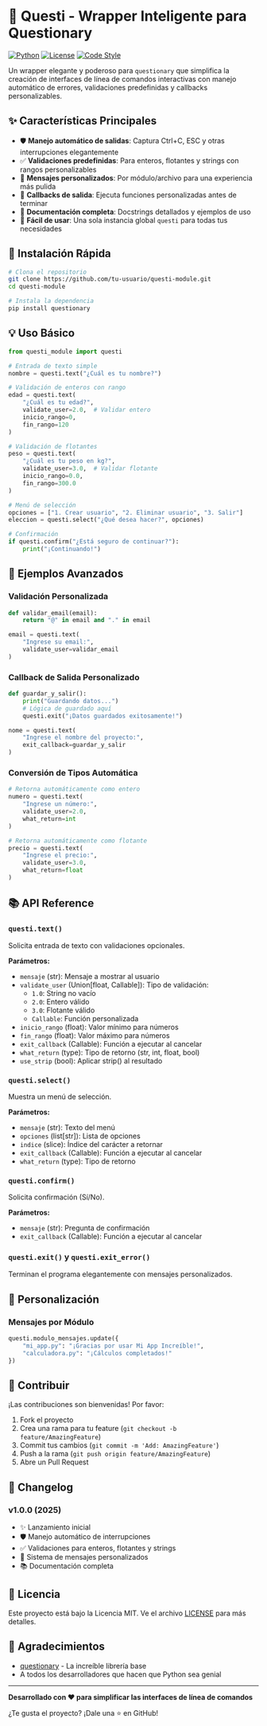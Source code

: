 # 🎯 Questi - Wrapper Inteligente para Questionary

[![Python](https://img.shields.io/badge/Python-3.8+-blue.svg)](https://python.org)
[![License](https://img.shields.io/badge/License-MIT-green.svg)](LICENSE)
[![Code Style](https://img.shields.io/badge/Code%20Style-Black-000000.svg)](https://github.com/psf/black)

Un wrapper elegante y poderoso para `questionary` que simplifica la creación de interfaces de línea de comandos interactivas con manejo automático de errores, validaciones predefinidas y callbacks personalizables.

## ✨ Características Principales

- 🛡️ **Manejo automático de salidas**: Captura Ctrl+C, ESC y otras interrupciones elegantemente
- ✅ **Validaciones predefinidas**: Para enteros, flotantes y strings con rangos personalizables
- 🎨 **Mensajes personalizados**: Por módulo/archivo para una experiencia más pulida
- 🔧 **Callbacks de salida**: Ejecuta funciones personalizadas antes de terminar
- 📝 **Documentación completa**: Docstrings detallados y ejemplos de uso
- 🚀 **Fácil de usar**: Una sola instancia global `questi` para todas tus necesidades

## 🚀 Instalación Rápida

```bash
# Clona el repositorio
git clone https://github.com/tu-usuario/questi-module.git
cd questi-module

# Instala la dependencia
pip install questionary
```

## 💡 Uso Básico

```python
from questi_module import questi

# Entrada de texto simple
nombre = questi.text("¿Cuál es tu nombre?")

# Validación de enteros con rango
edad = questi.text(
    "¿Cuál es tu edad?", 
    validate_user=2.0,  # Validar entero
    inicio_rango=0, 
    fin_rango=120
)

# Validación de flotantes
peso = questi.text(
    "¿Cuál es tu peso en kg?",
    validate_user=3.0,  # Validar flotante
    inicio_rango=0.0,
    fin_rango=300.0
)

# Menú de selección
opciones = ["1. Crear usuario", "2. Eliminar usuario", "3. Salir"]
eleccion = questi.select("¿Qué desea hacer?", opciones)

# Confirmación
if questi.confirm("¿Está seguro de continuar?"):
    print("¡Continuando!")
```

## 🎯 Ejemplos Avanzados

### Validación Personalizada

```python
def validar_email(email):
    return "@" in email and "." in email

email = questi.text(
    "Ingrese su email:",
    validate_user=validar_email
)
```

### Callback de Salida Personalizado

```python
def guardar_y_salir():
    print("Guardando datos...")
    # Lógica de guardado aquí
    questi.exit("¡Datos guardados exitosamente!")

nome = questi.text(
    "Ingrese el nombre del proyecto:",
    exit_callback=guardar_y_salir
)
```

### Conversión de Tipos Automática

```python
# Retorna automáticamente como entero
numero = questi.text(
    "Ingrese un número:",
    validate_user=2.0,
    what_return=int
)

# Retorna automáticamente como flotante
precio = questi.text(
    "Ingrese el precio:",
    validate_user=3.0,
    what_return=float
)
```

## 📚 API Reference

### `questi.text()`

Solicita entrada de texto con validaciones opcionales.

**Parámetros:**
- `mensaje` (str): Mensaje a mostrar al usuario
- `validate_user` (Union[float, Callable]): Tipo de validación:
  - `1.0`: String no vacío
  - `2.0`: Entero válido
  - `3.0`: Flotante válido
  - `Callable`: Función personalizada
- `inicio_rango` (float): Valor mínimo para números
- `fin_rango` (float): Valor máximo para números
- `exit_callback` (Callable): Función a ejecutar al cancelar
- `what_return` (type): Tipo de retorno (str, int, float, bool)
- `use_strip` (bool): Aplicar strip() al resultado

### `questi.select()`

Muestra un menú de selección.

**Parámetros:**
- `mensaje` (str): Texto del menú
- `opciones` (list[str]): Lista de opciones
- `indice` (slice): Índice del carácter a retornar
- `exit_callback` (Callable): Función a ejecutar al cancelar
- `what_return` (type): Tipo de retorno

### `questi.confirm()`

Solicita confirmación (Sí/No).

**Parámetros:**
- `mensaje` (str): Pregunta de confirmación
- `exit_callback` (Callable): Función a ejecutar al cancelar

### `questi.exit()` y `questi.exit_error()`

Terminan el programa elegantemente con mensajes personalizados.

## 🎨 Personalización

### Mensajes por Módulo

```python
questi.modulo_mensajes.update({
    "mi_app.py": "¡Gracias por usar Mi App Increíble!",
    "calculadora.py": "¡Cálculos completados!"
})
```

## 🤝 Contribuir

¡Las contribuciones son bienvenidas! Por favor:

1. Fork el proyecto
2. Crea una rama para tu feature (`git checkout -b feature/AmazingFeature`)
3. Commit tus cambios (`git commit -m 'Add: AmazingFeature'`)
4. Push a la rama (`git push origin feature/AmazingFeature`)
5. Abre un Pull Request

## 📝 Changelog

### v1.0.0 (2025)
- ✨ Lanzamiento inicial
- 🛡️ Manejo automático de interrupciones
- ✅ Validaciones para enteros, flotantes y strings
- 🎨 Sistema de mensajes personalizados
- 📚 Documentación completa

## 📄 Licencia

Este proyecto está bajo la Licencia MIT. Ve el archivo [LICENSE](LICENSE) para más detalles.

## 🙏 Agradecimientos

- [questionary](https://github.com/tmbo/questionary) - La increíble librería base
- A todos los desarrolladores que hacen que Python sea genial

---

**Desarrollado con ❤️ para simplificar las interfaces de línea de comandos**

¿Te gusta el proyecto? ¡Dale una ⭐ en GitHub!
